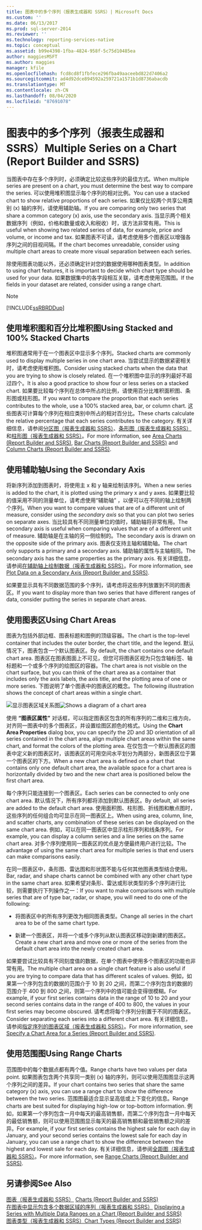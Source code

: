 ```yaml
---
title: 图表中的多个序列（报表生成器和 SSRS）| Microsoft Docs
ms.custom: ''
ms.date: 06/13/2017
ms.prod: sql-server-2014
ms.reviewer: ''
ms.technology: reporting-services-native
ms.topic: conceptual
ms.assetid: b99e4398-1fba-4824-958f-5c75d10485ea
author: maggiesMSFT
ms.author: maggies
manager: kfile
ms.openlocfilehash: fcd8cd8f1fbfece296fba49aaceebd822d7406a2
ms.sourcegitcommit: ad4d92dce894592a259721a1571b1d8736abacdb
ms.translationtype: MT
ms.contentlocale: zh-CN
ms.lasthandoff: 08/04/2020
ms.locfileid: "87691078"
---
```

# <a name="multiple-series-on-a-chart-report-builder-and-ssrs"></a><span data-ttu-id="2ac7d-102">图表中的多个序列（报表生成器和 SSRS）</span><span class="sxs-lookup"><span data-stu-id="2ac7d-102">Multiple Series on a Chart (Report Builder and SSRS)</span></span>
  <span data-ttu-id="2ac7d-103">当图表中存在多个序列时，必须确定比较这些序列的最佳方式。</span><span class="sxs-lookup"><span data-stu-id="2ac7d-103">When multiple series are present on a chart, you must determine the best way to compare the series.</span></span> <span data-ttu-id="2ac7d-104">可以使用堆积图显示每个序列的相对比例。</span><span class="sxs-lookup"><span data-stu-id="2ac7d-104">You can use a stacked chart to show relative proportions of each series.</span></span> <span data-ttu-id="2ac7d-105">如果仅比较两个共享公用类别 (x) 轴的序列，请使用辅助轴。</span><span class="sxs-lookup"><span data-stu-id="2ac7d-105">If you are comparing only two series that share a common category (x) axis, use the secondary axis.</span></span> <span data-ttu-id="2ac7d-106">当显示两个相关数据序列（例如，价格和数量或收入和税收）时，该方法非常有用。</span><span class="sxs-lookup"><span data-stu-id="2ac7d-106">This is useful when showing two related series of data, for example, price and volume, or income and tax.</span></span> <span data-ttu-id="2ac7d-107">如果图表不可读，请考虑使用多个图表区以增强各序列之间的目视间隔。</span><span class="sxs-lookup"><span data-stu-id="2ac7d-107">If the chart becomes unreadable, consider using multiple chart areas to create more visual separation between each series.</span></span>  
  
 <span data-ttu-id="2ac7d-108">除使用图表功能以外，还必须确定针对您的数据使用哪种图表类型。</span><span class="sxs-lookup"><span data-stu-id="2ac7d-108">In addition to using chart features, it is important to decide which chart type should be used for your data.</span></span> <span data-ttu-id="2ac7d-109">如果数据集中的各字段相互关联，请考虑使用范围图。</span><span class="sxs-lookup"><span data-stu-id="2ac7d-109">If the fields in your dataset are related, consider using a range chart.</span></span>  
  
> [!NOTE]  
>  [!INCLUDE[ssRBRDDup](../../includes/ssrbrddup-md.md)]  
  
## <a name="using-stacked-and-100-stacked-charts"></a><span data-ttu-id="2ac7d-110">使用堆积图和百分比堆积图</span><span class="sxs-lookup"><span data-stu-id="2ac7d-110">Using Stacked and 100% Stacked Charts</span></span>  
 <span data-ttu-id="2ac7d-111">堆积图通常用于在一个图表区中显示多个序列。</span><span class="sxs-lookup"><span data-stu-id="2ac7d-111">Stacked charts are commonly used to display multiple series in one chart area.</span></span> <span data-ttu-id="2ac7d-112">当尝试显示的数据紧密相关时，请考虑使用堆积图。</span><span class="sxs-lookup"><span data-stu-id="2ac7d-112">Consider using stacked charts when the data that you are trying to show is closely related.</span></span> <span data-ttu-id="2ac7d-113">在一个堆积图中显示的序列最好不超过四个。</span><span class="sxs-lookup"><span data-stu-id="2ac7d-113">It is also a good practice to show four or less series on a stacked chart.</span></span> <span data-ttu-id="2ac7d-114">如果要比较每个序列在总体中所占的比例，请使用百分比堆积面积图、条形图或柱形图。</span><span class="sxs-lookup"><span data-stu-id="2ac7d-114">If you want to compare the proportion that each series contributes to the whole, use a 100% stacked area, bar, or column chart.</span></span> <span data-ttu-id="2ac7d-115">这些图表可计算每个序列在相应类别中所占的相对百分比。</span><span class="sxs-lookup"><span data-stu-id="2ac7d-115">These charts calculate the relative percentage that each series contributes to the category.</span></span> <span data-ttu-id="2ac7d-116">有关详细信息，请参阅[分区图（报表生成器和 SSRS）](charts-report-builder-and-ssrs.md)、[条形图（报表生成器和 SSRS）](bar-charts-report-builder-and-ssrs.md)和[柱形图（报表生成器和 SSRS）](column-charts-report-builder-and-ssrs.md)。</span><span class="sxs-lookup"><span data-stu-id="2ac7d-116">For more information, see [Area Charts &#40;Report Builder and SSRS&#41;](charts-report-builder-and-ssrs.md), [Bar Charts &#40;Report Builder and SSRS&#41;](bar-charts-report-builder-and-ssrs.md) and [Column Charts &#40;Report Builder and SSRS&#41;](column-charts-report-builder-and-ssrs.md).</span></span>  
  
## <a name="using-the-secondary-axis"></a><span data-ttu-id="2ac7d-117">使用辅助轴</span><span class="sxs-lookup"><span data-stu-id="2ac7d-117">Using the Secondary Axis</span></span>  
 <span data-ttu-id="2ac7d-118">将新序列添加到图表时，将使用主 x 和 y 轴来绘制该序列。</span><span class="sxs-lookup"><span data-stu-id="2ac7d-118">When a new series is added to the chart, it is plotted using the primary x and y axes.</span></span> <span data-ttu-id="2ac7d-119">如果要比较的值采用不同的测量单位，请考虑使用“辅助轴”  ，以便可以在不同的轴上绘制两个序列。</span><span class="sxs-lookup"><span data-stu-id="2ac7d-119">When you want to compare values that are of a different unit of measure, consider using the *secondary axis* so that you can plot two series on separate axes.</span></span> <span data-ttu-id="2ac7d-120">当比较具有不同测量单位的值时，辅助轴将非常有用。</span><span class="sxs-lookup"><span data-stu-id="2ac7d-120">The secondary axis is useful when comparing values that are of a different unit of measure.</span></span> <span data-ttu-id="2ac7d-121">辅助轴是在主轴的另一侧绘制的。</span><span class="sxs-lookup"><span data-stu-id="2ac7d-121">The secondary axis is drawn on the opposite side of the primary axis.</span></span> <span data-ttu-id="2ac7d-122">图表仅支持主轴和辅助轴。</span><span class="sxs-lookup"><span data-stu-id="2ac7d-122">The chart only supports a primary and a secondary axis.</span></span> <span data-ttu-id="2ac7d-123">辅助轴的属性与主轴相同。</span><span class="sxs-lookup"><span data-stu-id="2ac7d-123">The secondary axis has the same properties as the primary axis.</span></span> <span data-ttu-id="2ac7d-124">有关详细信息，请参阅[在辅助轴上绘制数据（报表生成器和 SSRS）](plot-data-on-a-secondary-axis-report-builder-and-ssrs.md)。</span><span class="sxs-lookup"><span data-stu-id="2ac7d-124">For more information, see [Plot Data on a Secondary Axis &#40;Report Builder and SSRS&#41;](plot-data-on-a-secondary-axis-report-builder-and-ssrs.md).</span></span>  
  
 <span data-ttu-id="2ac7d-125">如果要显示具有不同数据范围的多个序列，请考虑将这些序列放置到不同的图表区。</span><span class="sxs-lookup"><span data-stu-id="2ac7d-125">If you want to display more than two series that have different ranges of data, consider putting the series in separate chart areas.</span></span>  
  
## <a name="using-chart-areas"></a><span data-ttu-id="2ac7d-126">使用图表区</span><span class="sxs-lookup"><span data-stu-id="2ac7d-126">Using Chart Areas</span></span>  
 <span data-ttu-id="2ac7d-127">图表为包括外部边框、图表标题和图例的顶级容器。</span><span class="sxs-lookup"><span data-stu-id="2ac7d-127">The chart is the top-level container that includes the outer border, the chart title, and the legend.</span></span> <span data-ttu-id="2ac7d-128">默认情况下，图表包含一个默认图表区。</span><span class="sxs-lookup"><span data-stu-id="2ac7d-128">By default, the chart contains one default chart area.</span></span> <span data-ttu-id="2ac7d-129">图表区在图表图面上不可见，但您可将图表区视为只包含轴标签、轴标题和一个或多个序列的绘图区的容器。</span><span class="sxs-lookup"><span data-stu-id="2ac7d-129">The chart area is not visible on the chart surface, but you can think of the chart area as a container that includes only the axis labels, the axis title, and the plotting area of one or more series.</span></span> <span data-ttu-id="2ac7d-130">下图说明了单个图表中的图表区的概念。</span><span class="sxs-lookup"><span data-stu-id="2ac7d-130">The following illustration shows the concept of chart areas within a single chart.</span></span>  
  
 <span data-ttu-id="2ac7d-131">![显示图表区域关系图](../media/chartareasdiagram.gif "显示图表区域关系图")</span><span class="sxs-lookup"><span data-stu-id="2ac7d-131">![Shows a diagram of a chart area](../media/chartareasdiagram.gif "Shows a diagram of a chart area")</span></span>  
  
 <span data-ttu-id="2ac7d-132">使用 **“图表区属性”** 对话框，可以指定图表区包含的所有序列的二维和三维方向，对齐同一图表中的多个图表区，并设置绘图区颜色的格式。</span><span class="sxs-lookup"><span data-stu-id="2ac7d-132">Using the **Chart Area Properties** dialog box, you can specify the 2D and 3D orientation of all series contained in the chart area, align multiple chart areas within the same chart, and format the colors of the plotting area.</span></span> <span data-ttu-id="2ac7d-133">在仅包含一个默认图表区的图表中定义新的图表区时，该图表区的可用空间水平划分为两部分，新图表区位于第一个图表区的下方。</span><span class="sxs-lookup"><span data-stu-id="2ac7d-133">When a new chart area is defined on a chart that contains only one default chart area, the available space for a chart area is horizontally divided by two and the new chart area is positioned below the first chart area.</span></span>  
  
 <span data-ttu-id="2ac7d-134">每个序列只能连接到一个图表区。</span><span class="sxs-lookup"><span data-stu-id="2ac7d-134">Each series can be connected to only one chart area.</span></span> <span data-ttu-id="2ac7d-135">默认情况下，所有序列都将添加到默认图表区。</span><span class="sxs-lookup"><span data-stu-id="2ac7d-135">By default, all series are added to the default chart area.</span></span> <span data-ttu-id="2ac7d-136">使用面积图、柱形图、折线图和散点图时，这些序列的任何组合均可显示在同一图表区上。</span><span class="sxs-lookup"><span data-stu-id="2ac7d-136">When using area, column, line, and scatter charts, any combination of these series can be displayed on the same chart area.</span></span> <span data-ttu-id="2ac7d-137">例如，可以在同一图表区中显示柱形序列和线条序列。</span><span class="sxs-lookup"><span data-stu-id="2ac7d-137">For example, you can display a column series and a line series on the same chart area.</span></span> <span data-ttu-id="2ac7d-138">对多个序列使用同一图表区的优点是方便最终用户进行比较。</span><span class="sxs-lookup"><span data-stu-id="2ac7d-138">The advantage of using the same chart area for multiple series is that end users can make comparisons easily.</span></span>  
  
 <span data-ttu-id="2ac7d-139">在同一图表区中，条形图、雷达图和形状图不能与任何其他图表类型结合使用。</span><span class="sxs-lookup"><span data-stu-id="2ac7d-139">Bar, radar, and shape charts cannot be combined with any other chart type in the same chart area.</span></span> <span data-ttu-id="2ac7d-140">如果希望对条形、雷达或形状类型的多个序列进行比较，则需要执行下列操作之一：</span><span class="sxs-lookup"><span data-stu-id="2ac7d-140">If you want to make comparisons with multiple series that are of type bar, radar, or shape, you will need to do one of the following:</span></span>  
  
-   <span data-ttu-id="2ac7d-141">将图表区中的所有序列更改为相同图表类型。</span><span class="sxs-lookup"><span data-stu-id="2ac7d-141">Change all series in the chart area to be of the same chart type.</span></span>  
  
-   <span data-ttu-id="2ac7d-142">新建一个图表区，并将一个或多个序列从默认图表区移动到新建的图表区。</span><span class="sxs-lookup"><span data-stu-id="2ac7d-142">Create a new chart area and move one or more of the series from the default chart area into the newly created chart area.</span></span>  
  
 <span data-ttu-id="2ac7d-143">如果要尝试比较具有不同刻度值的数据，在单个图表中使用多个图表区的功能也非常有用。</span><span class="sxs-lookup"><span data-stu-id="2ac7d-143">The multiple chart area on a single chart feature is also useful if you are trying to compare data that has different scales of values.</span></span> <span data-ttu-id="2ac7d-144">例如，如果第一个序列包含的数据的范围介于 10 到 20 之间，而第二个序列包含的数据的范围介于 400 到 800 之间，则第一个序列中的值可能会变得很模糊。</span><span class="sxs-lookup"><span data-stu-id="2ac7d-144">For example, if your first series contains data in the range of 10 to 20 and your second series contains data in the range of 400 to 800, the values in your first series may become obscured.</span></span> <span data-ttu-id="2ac7d-145">请考虑将每个序列分别置于不同的图表区。</span><span class="sxs-lookup"><span data-stu-id="2ac7d-145">Consider separating each series into a different chart area.</span></span> <span data-ttu-id="2ac7d-146">有关详细信息，请参阅[指定序列的图表区域（报表生成器和 SSRS）](specify-a-chart-area-for-a-series-report-builder-and-ssrs.md)。</span><span class="sxs-lookup"><span data-stu-id="2ac7d-146">For more information, see [Specify a Chart Area for a Series &#40;Report Builder and SSRS&#41;](specify-a-chart-area-for-a-series-report-builder-and-ssrs.md).</span></span>  
  
## <a name="using-range-charts"></a><span data-ttu-id="2ac7d-147">使用范围图</span><span class="sxs-lookup"><span data-stu-id="2ac7d-147">Using Range Charts</span></span>  
 <span data-ttu-id="2ac7d-148">范围图中的每个数据点都有两个值。</span><span class="sxs-lookup"><span data-stu-id="2ac7d-148">Range charts have two values per data point.</span></span> <span data-ttu-id="2ac7d-149">如果图表包含两个共享同一类别 (x) 轴的序列，则可以使用范围图显示这两个序列之间的差异。</span><span class="sxs-lookup"><span data-stu-id="2ac7d-149">If your chart contains two series that share the same category (x) axis, you can use a range chart to show the difference between the two series.</span></span> <span data-ttu-id="2ac7d-150">范围图最适合显示呈高低或上下变化的信息。</span><span class="sxs-lookup"><span data-stu-id="2ac7d-150">Range charts are best suited for displaying high-low or top-bottom information.</span></span> <span data-ttu-id="2ac7d-151">例如，如果第一个序列包含一月中每天的最高销售额，而第二个序列包含一月中每天的最低销售额，则可以使用范围图显示每天的最高销售额和最低销售额之间的差异。</span><span class="sxs-lookup"><span data-stu-id="2ac7d-151">For example, if your first series contains the highest sale for each day in January, and your second series contains the lowest sale for each day in January, you can use a range chart to show the difference between the highest and lowest sale for each day.</span></span> <span data-ttu-id="2ac7d-152">有关详细信息，请参阅[全距图（报表生成器和 SSRS）](range-charts-report-builder-and-ssrs.md)。</span><span class="sxs-lookup"><span data-stu-id="2ac7d-152">For more information, see [Range Charts &#40;Report Builder and SSRS&#41;](range-charts-report-builder-and-ssrs.md).</span></span>  
  
## <a name="see-also"></a><span data-ttu-id="2ac7d-153">另请参阅</span><span class="sxs-lookup"><span data-stu-id="2ac7d-153">See Also</span></span>  
 <span data-ttu-id="2ac7d-154">[图表（报表生成器和 SSRS）](charts-report-builder-and-ssrs.md) </span><span class="sxs-lookup"><span data-stu-id="2ac7d-154">[Charts &#40;Report Builder and SSRS&#41;](charts-report-builder-and-ssrs.md) </span></span>  
 <span data-ttu-id="2ac7d-155">[在图表中显示包含多个数据区域的序列（报表生成器和 SSRS）](displaying-a-series-with-multiple-data-ranges-on-a-chart.md) </span><span class="sxs-lookup"><span data-stu-id="2ac7d-155">[Displaying a Series with Multiple Data Ranges on a Chart &#40;Report Builder and SSRS&#41;](displaying-a-series-with-multiple-data-ranges-on-a-chart.md) </span></span>  
 [<span data-ttu-id="2ac7d-156">图表类型（报表生成器和 SSRS）</span><span class="sxs-lookup"><span data-stu-id="2ac7d-156">Chart Types &#40;Report Builder and SSRS&#41;</span></span>](chart-types-report-builder-and-ssrs.md)  
  
  
